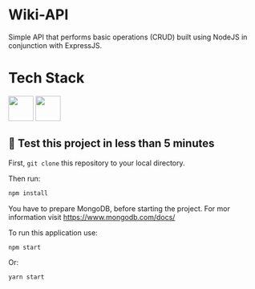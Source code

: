# Wiki-API

Simple API that performs basic operations (CRUD) built using NodeJS in conjunction with ExpressJS.


# Tech Stack
<img width="50" height="50" src="https://cdn.worldvectorlogo.com/logos/nodejs-icon.svg" /> <img width="50" height="50" src="https://cdn.worldvectorlogo.com/logos/logo-javascript.svg" /> 

## 🚀 Test this project in less than 5 minutes

First, `git clone` this repository to your local directory.

Then run:

```bash
npm install
```

You have to prepare MongoDB, before starting the project. For mor information visit https://www.mongodb.com/docs/

To run this application use:

```bash
npm start
```

Or:

```bash
yarn start
```
